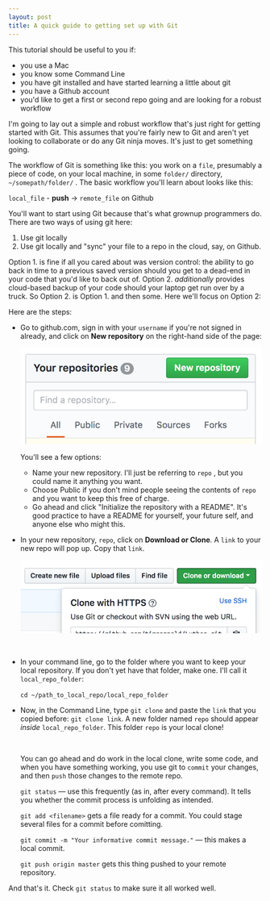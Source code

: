 ```yaml
---
layout: post
title: A quick guide to getting set up with Git
---
```



This tutorial should be useful to you if:

* you use a Mac
* you know some Command Line
* you have git installed and have started learning a little about git
* you have a Github account
* you'd like to get a first or second repo going and are looking for a robust workflow

I'm going to lay out a simple and robust workflow that's just right for getting started with Git. This assumes that you're fairly new to Git and aren't yet looking to collaborate or do any Git ninja moves. It's just to get something going.

The workflow of Git is something like this: you work on a `file`, presumably a piece of code, on your local machine, in some `folder/` directory,  `~/somepath/folder/` .  The basic workflow you'll learn about looks like this:

`local_file` - **push** -> `remote_file` on Github



You'll want to start using Git because that's what grownup programmers do. There are two ways of using git here: 

1. Use git locally
2. Use git locally and "sync" your file to a repo in the cloud, say, on Github.

Option 1. is fine if all you cared about was version control: the ability to go back in time to a previous saved version should you get to a dead-end in your code that you'd like to back out of. Option 2. _additionally_ provides cloud-based backup of your code should your laptop get run over by a truck. So Option 2. is Option 1. and then some. Here we'll focus on Option 2:



Here are the steps:

* Go to github.com, sign in with your `username` if you're not signed in already, and click on **New repository** on the right-hand side of the page: 

  ![New repo](../images/image-20180417081927246.png)

  You'll see a few options: 

  - Name your new repository. I'll just be referring to `repo` , but you could name it anything you want.
  - Choose Public if you don't mind people seeing the contents of `repo` and you want to keep this free of charge.
  - Go ahead and click "Initialize the repository with a README". It's good practice to have a README for yourself, your future self, and anyone else who might this. 

* In your new repository, `repo`, click on **Download or Clone**. A `link` to your new repo will pop up. Copy that `link`.

  ![Clone](../images/image-20180417082044333.png)

  ​

* In your command line, go to the folder where you want to keep your local repository. If you don't yet have that folder, make one. I'll call it `local_repo_folder`:

  `cd ~/path_to_local_repo/local_repo_folder`

* Now, in the Command Line, type `git clone` and paste the `link` that you copied before: `git clone link`. A new folder named `repo` should appear *inside* `local_repo_folder`. This folder `repo` is your local clone! 

  ​

  You can go ahead and do work in the local clone, write some code, and when you have something working, you use git to `commit` your changes, and then `push` those changes to the remote repo. 

  `git status` — use this frequently (as in, after every command). It tells you whether the commit process is unfolding as intended.

  `git add <filename>` gets a file ready for a commit. You could stage several files for a commit before comitting.

  `git commit -m "Your informative commit message."` — this makes a local commit.

  `git push origin master` gets this thing pushed to your remote repository.

And that's it. Check `git status` to make sure it all worked well. 